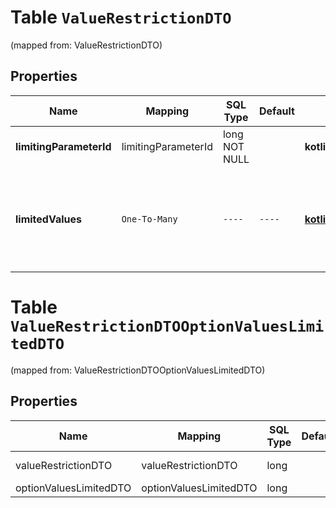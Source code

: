 
# Table `ValueRestrictionDTO`
(mapped from: ValueRestrictionDTO)

## Properties
Name | Mapping | SQL Type | Default | Type | Description | Notes
---- | ------- | -------- | ------- | ---- | ----------- | -----
**limitingParameterId** | limitingParameterId | long NOT NULL |  | **kotlin.Long** | Идентификатор ограничивающей характеристики. | 
**limitedValues** | `One-To-Many` | `----` | `----`  | [**kotlin.Array&lt;OptionValuesLimitedDTO&gt;**](OptionValuesLimitedDTO.md) | Значения ограничивающей характеристики и соответствующие допустимые значения текущей характеристики. | 



# **Table `ValueRestrictionDTOOptionValuesLimitedDTO`**
(mapped from: ValueRestrictionDTOOptionValuesLimitedDTO)

## Properties
Name | Mapping | SQL Type | Default | Type | Description | Notes
---- | ------- | -------- | ------- | ---- | ----------- | -----
valueRestrictionDTO | valueRestrictionDTO | long | | kotlin.Long | Primary Key | *one*
optionValuesLimitedDTO | optionValuesLimitedDTO | long | | kotlin.Long | Foreign Key | *many*



